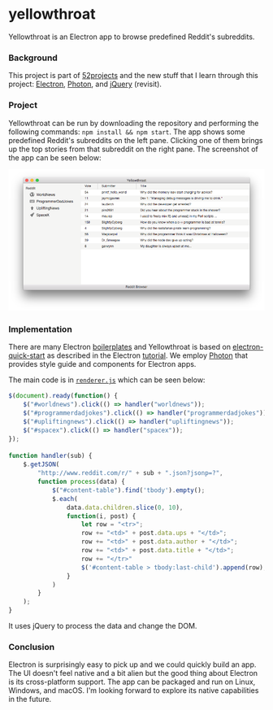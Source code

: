 # yellowthroat

Yellowthroat is an Electron app to browse predefined Reddit's subreddits.

### Background

This project is part of [52projects](https://donny.github.io/52projects/) and the new stuff that I learn through this project: [Electron](https://electron.atom.io), [Photon](http://photonkit.com), and [jQuery](https://jquery.com) (revisit).

### Project

Yellowthroat can be run by downloading the repository and performing the following commands: `npm install && npm start`. The app shows some predefined Reddit's subreddits on the left pane. Clicking one of them brings up the top stories from that subreddit on the right pane. The screenshot of the app can be seen below:

![Screenshot](https://raw.githubusercontent.com/donny/yellowthroat/master/screenshot.png)

### Implementation

There are many Electron [boilerplates](https://github.com/sindresorhus/awesome-electron#boilerplates) and Yellowthroat is based on [electron-quick-start](https://github.com/electron/electron-quick-start) as described in the Electron [tutorial](https://electron.atom.io/docs/tutorial/quick-start/). We employ [Photon](http://photonkit.com) that provides style guide and components for Electron apps.

The main code is in [`renderer.js`](https://github.com/donny/yellowthroat/blob/master/app/js/renderer.js) which can be seen below:

```javascript
$(document).ready(function() {
    $("#worldnews").click(() => handler("worldnews"));
    $("#programmerdadjokes").click(() => handler("programmerdadjokes"));
    $("#upliftingnews").click(() => handler("upliftingnews"));
    $("#spacex").click(() => handler("spacex"));
});

function handler(sub) {
    $.getJSON(
        "http://www.reddit.com/r/" + sub + ".json?jsonp=?",
        function process(data) {
            $("#content-table").find('tbody').empty();
            $.each(
                data.data.children.slice(0, 10),
                function(i, post) {
                    let row = "<tr>";
                    row += "<td>" + post.data.ups + "</td>";
                    row += "<td>" + post.data.author + "</td>";
                    row += "<td>" + post.data.title + "</td>";
                    row += "</tr>"
                    $('#content-table > tbody:last-child').append(row);
                }
            )
        }
    );
}
```

It uses jQuery to process the data and change the DOM.

### Conclusion

Electron is surprisingly easy to pick up and we could quickly build an app. The UI doesn't feel native and a bit alien but the good thing about Electron is its cross-platform support. The app can be packaged and run on Linux, Windows, and macOS. I'm looking forward to explore its native capabilities in the future.
